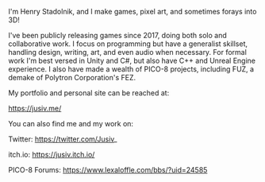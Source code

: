 I'm Henry Stadolnik, and I make games, pixel art, and sometimes forays into 3D!

I've been publicly releasing games since 2017, doing both solo and collaborative work.
I focus on programming but have a generalist skillset, handling design, writing, art, and even audio when necessary.
For formal work I'm best versed in Unity and C#, but also have C++ and Unreal Engine experience. 
I also have made a wealth of PICO-8 projects, including FUZ, a demake of Polytron Corporation's FEZ.

My portfolio and personal site can be reached at:

https://jusiv.me/

You can also find me and my work on:

Twitter: https://twitter.com/Jusiv_

itch.io: https://jusiv.itch.io/

PICO-8 Forums: https://www.lexaloffle.com/bbs/?uid=24585
